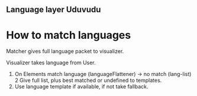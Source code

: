 
## Language layer Uduvudu

# How to match languages

Matcher gives full language packet to visualizer.

Visualizer takes language from User.
  1. On Elements match language (languageFlattener) -> no match (lang-list)
  2  Give full list, plus best matched or undefined to templates.
  3. Use language template if available, if not take fallback.
